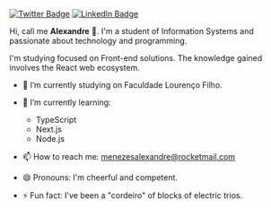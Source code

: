 [![Twitter Badge](https://img.shields.io/twitter/follow/alesanezes?color=%231da1f2&label=%40alesanezes&logo=twitter&logoColor=white&style=for-the-badge)](https://twitter.com/alesanezes)
[![LinkedIn Badge](https://img.shields.io/badge/linkedin--%230a66c2?style=for-the-badge&logo=linkedin&logoColor=white)](https://linkedin.com/in/alexandresmenezes)

Hi, call me **Alexandre** 👋. I'm a student of Information Systems and passionate about technology and programming.

I'm studying focused on Front-end solutions. The knowledge gained involves the React web ecosystem.

- 🔭 I’m currently studying on Faculdade Lourenço Filho.

- 🌱 I’m currently learning:
  - TypeScript
  - Next.js
  - Node.js
  
- 📫 How to reach me: menezesalexandre@rocketmail.com

- 😄 Pronouns: I'm cheerful and competent.

- ⚡ Fun fact: I've been a "cordeiro" of blocks of electric trios.
